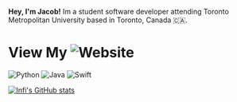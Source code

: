 **Hey, I'm Jacob!** Im a student software developer attending Toronto Metropolitan University based in Toronto, Canada 🇨🇦. 

# View My ![Website](https://jacobamobin.github.io)

![Python](https://img.shields.io/badge/-Python-000?&logo=Python)
![Java](https://img.shields.io/badge/-Java-000?&logo=Java&logoColor=007396)
![Swift](https://img.shields.io/badge/-Swift-000?&logo=Swift)

[![Infi's GitHub stats](https://github-readme-stats.vercel.app/api?username=jacobamobin&count_private=true&show_icons=true&theme=midnight-purple)](https://github.com/AidanTheBandit/github-readme-stats)


